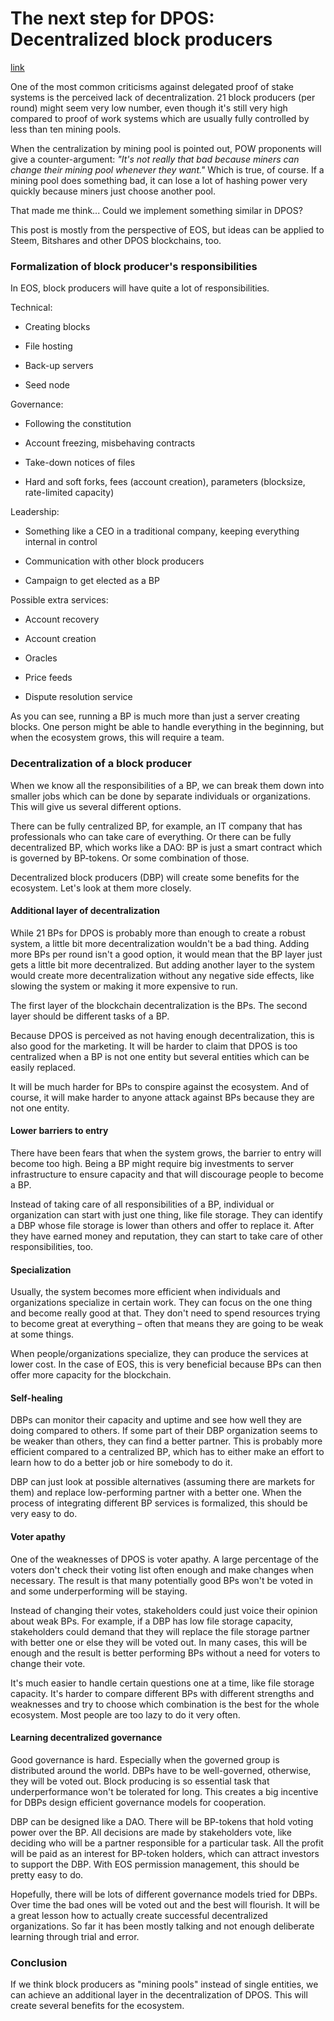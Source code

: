 The next step for DPOS: Decentralized block producers
============================================================
[link](https://steemit.com/eos/@samupaha/the-next-step-for-dpos-decentralized-block-producers)

One of the most common criticisms against delegated proof of stake systems is the perceived lack of decentralization. 21 block producers (per round) might seem very low number, even though it's still very high compared to proof of work systems which are usually fully controlled by less than ten mining pools.

When the centralization by mining pool is pointed out, POW proponents will give a counter-argument:  _"It's not really that bad because miners can change their mining pool whenever they want."_  Which is true, of course. If a mining pool does something bad, it can lose a lot of hashing power very quickly because miners just choose another pool.

That made me think... Could we implement something similar in DPOS?

This post is mostly from the perspective of EOS, but ideas can be applied to Steem, Bitshares and other DPOS blockchains, too.

### Formalization of block producer's responsibilities


In EOS, block producers will have quite a lot of responsibilities.

Technical:

*   Creating blocks

*   File hosting

*   Back-up servers

*   Seed node

Governance:

*   Following the constitution

*   Account freezing, misbehaving contracts

*   Take-down notices of files

*   Hard and soft forks, fees (account creation), parameters (blocksize, rate-limited capacity)

Leadership:

*   Something like a CEO in a traditional company, keeping everything internal in control

*   Communication with other block producers

*   Campaign to get elected as a BP

Possible extra services:

*   Account recovery

*   Account creation

*   Oracles

*   Price feeds

*   Dispute resolution service

As you can see, running a BP is much more than just a server creating blocks. One person might be able to handle everything in the beginning, but when the ecosystem grows, this will require a team.

### Decentralization of a block producer


When we know all the responsibilities of a BP, we can break them down into smaller jobs which can be done by separate individuals or organizations. This will give us several different options.

There can be fully centralized BP, for example, an IT company that has professionals who can take care of everything. Or there can be fully decentralized BP, which works like a DAO: BP is just a smart contract which is governed by BP-tokens. Or some combination of those.

Decentralized block producers (DBP) will create some benefits for the ecosystem. Let's look at them more closely.

#### Additional layer of decentralization


While 21 BPs for DPOS is probably more than enough to create a robust system, a little bit more decentralization wouldn't be a bad thing. Adding more BPs per round isn't a good option, it would mean that the BP layer just gets a little bit more decentralized. But adding another layer to the system would create more decentralization without any negative side effects, like slowing the system or making it more expensive to run.

The first layer of the blockchain decentralization is the BPs. The second layer should be different tasks of a BP.

Because DPOS is perceived as not having enough decentralization, this is also good for the marketing. It will be harder to claim that DPOS is too centralized when a BP is not one entity but several entities which can be easily replaced.

It will be much harder for BPs to conspire against the ecosystem. And of course, it will make harder to anyone attack against BPs because they are not one entity.

#### Lower barriers to entry

There have been fears that when the system grows, the barrier to entry will become too high. Being a BP might require big investments to server infrastructure to ensure capacity and that will discourage people to become a BP.

Instead of taking care of all responsibilities of a BP, individual or organization can start with just one thing, like file storage. They can identify a DBP whose file storage is lower than others and offer to replace it. After they have earned money and reputation, they can start to take care of other responsibilities, too.

#### Specialization

Usually, the system becomes more efficient when individuals and organizations specialize in certain work. They can focus on the one thing and become really good at that. They don't need to spend resources trying to become great at everything – often that means they are going to be weak at some things.

When people/organizations specialize, they can produce the services at lower cost. In the case of EOS, this is very beneficial because BPs can then offer more capacity for the blockchain.

#### Self-healing

DBPs can monitor their capacity and uptime and see how well they are doing compared to others. If some part of their DBP organization seems to be weaker than others, they can find a better partner. This is probably more efficient compared to a centralized BP, which has to either make an effort to learn how to do a better job or hire somebody to do it.

DBP can just look at possible alternatives (assuming there are markets for them) and replace low-performing partner with a better one. When the process of integrating different BP services is formalized, this should be very easy to do.

#### Voter apathy

One of the weaknesses of DPOS is voter apathy. A large percentage of the voters don't check their voting list often enough and make changes when necessary. The result is that many potentially good BPs won't be voted in and some underperforming will be staying.

Instead of changing their votes, stakeholders could just voice their opinion about weak BPs. For example, if a DBP has low file storage capacity, stakeholders could demand that they will replace the file storage partner with better one or else they will be voted out. In many cases, this will be enough and the result is better performing BPs without a need for voters to change their vote.

It's much easier to handle certain questions one at a time, like file storage capacity. It's harder to compare different BPs with different strengths and weaknesses and try to choose which combination is the best for the whole ecosystem. Most people are too lazy to do it very often.

#### Learning decentralized governance

Good governance is hard. Especially when the governed group is distributed around the world. DBPs have to be well-governed, otherwise, they will be voted out. Block producing is so essential task that underperformance won't be tolerated for long. This creates a big incentive for DBPs design efficient governance models for cooperation.

DBP can be designed like a DAO. There will be BP-tokens that hold voting power over the BP. All decisions are made by stakeholders vote, like deciding who will be a partner responsible for a particular task. All the profit will be paid as an interest for BP-token holders, which can attract investors to support the DBP. With EOS permission management, this should be pretty easy to do.

Hopefully, there will be lots of different governance models tried for DBPs. Over time the bad ones will be voted out and the best will flourish. It will be a great lesson how to actually create successful decentralized organizations. So far it has been mostly talking and not enough deliberate learning through trial and error.

### Conclusion


If we think block producers as "mining pools" instead of single entities, we can achieve an additional layer in the decentralization of DPOS. This will create several benefits for the ecosystem.


[1]:https://steemit.com/@samupaha
[2]:https://steemit.com/trending/eos